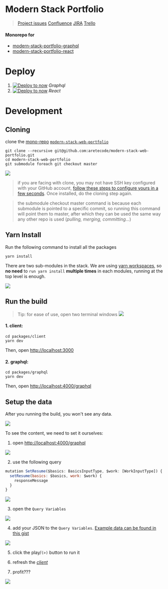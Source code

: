 # Modern Stack Portfolio

> [Project issues](https://github.com/aretecode/modern-stack-web-portfolio/projects/1)
> [Confluence](https://aretecode.atlassian.net/wiki/spaces/OSWP/overview)
> [JIRA](https://aretecode.atlassian.net/jira/software/projects/OSWPN/boards/1)
> [Trello](https://trello.com/b/veJvIgaq/modern-stack-web-portfolio)

#### Monorepo for

- [modern-stack-portfolio-graphql](https://github.com/aretecode/modern-stack-portfolio-graphql)
- [modern-stack-portfolio-react](https://github.com/aretecode/modern-stack-portfolio-react)

# Deploy

1. [![Deploy to now](https://deploy.now.sh/static/button.svg)](https://deploy.now.sh/?repo=https://github.com/aretecode/modern-stack-portfolio-graphql) _Graphql_
2. [![Deploy to now](https://deploy.now.sh/static/button.svg)](https://deploy.now.sh/?repo=https://github.com/aretecode/modern-stack-portfolio-react) _React_

# Development

## Cloning

clone the [mono-repo](https://github.com/korfuri/awesome-monorepo) [`modern-stack-web-portfolio`](https://github.com/aretecode/modern-stack-web-portfolio)

```
git clone --recursive git@github.com:aretecode/modern-stack-web-portfolio.git
cd modern-stack-web-portfolio
git submodule foreach git checkout master
```

![](https://noccumpr-cdn.sirv.com/documentation/Screen%20Shot%202019-04-19%20at%2011.24.43%20PM.png)

> if you are facing with clone, you may not have SSH key configured with your GitHub account, [follow these steps to configure yours in a few seconds](https://www.testingexcellence.com/install-git-mac-generate-ssh-keys/). Once installed, do the cloning step again. 

> the submodule checkout master command is because each submodule is pointed to a specific commit, so running this command will point them to master, after which they can be used the same way any other repo is used (_pulling, merging, committing..._)

## Yarn Install

Run the following command to install all the packages

```
yarn install
```

There are two sub-modules in the stack.
We are using [yarn workspaces](https://yarnpkg.com/lang/en/docs/workspaces/), so **no need** to `run yarn install` **multiple times** in each modules, running at the top level is enough.

![](https://noccumpr-cdn.sirv.com/documentation/Screen%20Shot%202019-04-19%20at%2011.55.21%20PM.png?h=300)

## Run the build

> Tip: for ease of use, open two terminal windows
> ![](https://user-images.githubusercontent.com/4022631/56454460-8478b400-6305-11e9-9d4c-51525d360399.png)

#### 1. client:

```
cd packages/client
yarn dev
```

Then, open [http://localhost:3000](http://localhost:3000)

#### 2. graphql:

```
cd packages/graphql
yarn dev
```

Then, open [http://localhost:4000/graphql](http://localhost:4000/graphql)

## Setup the data

After you running the build, you won't see any data.

![](https://noccumpr-cdn.sirv.com/documentation/Screen%20Shot%202019-04-20%20at%2012.04.34%20AM.png?h=300)

To see the content, we need to set it ourselves:

1. open [http://localhost:4000/graphql](http://localhost:4000/graphql)

![](https://noccumpr-cdn.sirv.com/documentation/Screen%20Shot%202019-04-20%20at%2012.05.57%20AM.png?h=300)

2. use the following query

```jsx
mutation SetResume($basics: BasicsInputType, $work: [WorkInputType]) {
  setResume(basics: $basics, work: $work) {
    responseMessage
  }
}
```

  ![](https://noccumpr-cdn.sirv.com/documentation/Screen%20Shot%202019-04-20%20at%2012.06.35%20AM.png?h=300)

3. open the `Query Variables` 

![](https://noccumpr-cdn.sirv.com/documentation/Screen%20Shot%202019-04-20%20at%2012.06.58%20AM.png?h=300)

4. add your JSON to the `Query Variables`. [Example data can be found in this gist](https://gist.githubusercontent.com/aretecode/7da7359d3cb0e085e81822c1822d3d08/raw/331a29f90f7eb6315ae9c51c0e9df36bd6871fbd/example.json) 

  ![](https://noccumpr-cdn.sirv.com/documentation/Screen%20Shot%202019-04-20%20at%2012.07.41%20AM.png?h=300)

5. click the play/`(>)` button to run it

6. refresh the [_client_](http://localhost/3000)

7. profit???
   
![](https://noccumpr-cdn.sirv.com/documentation/Screen%20Shot%202019-04-20%20at%2012.10.32%20AM.png?h=500)
